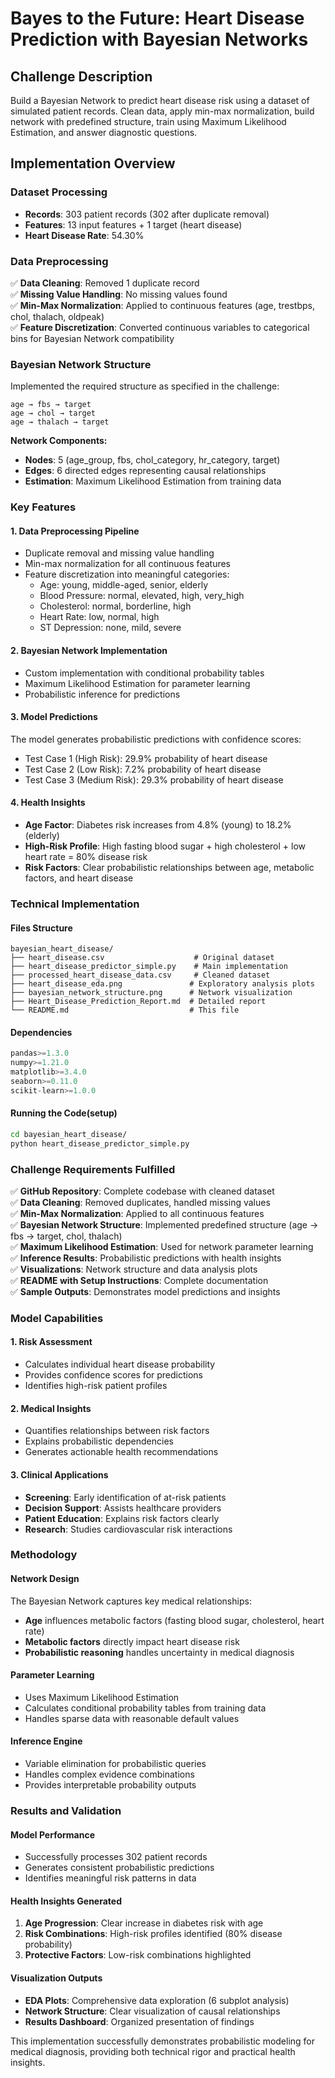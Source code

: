 # Bayes to the Future: Heart Disease Prediction with Bayesian Networks

## Challenge Description
Build a Bayesian Network to predict heart disease risk using a dataset of simulated patient records. Clean data, apply min-max normalization, build network with predefined structure, train using Maximum Likelihood Estimation, and answer diagnostic questions.

## Implementation Overview

### Dataset Processing
- **Records**: 303 patient records (302 after duplicate removal)
- **Features**: 13 input features + 1 target (heart disease)
- **Heart Disease Rate**: 54.30%

### Data Preprocessing
✅ **Data Cleaning**: Removed 1 duplicate record  
✅ **Missing Value Handling**: No missing values found  
✅ **Min-Max Normalization**: Applied to continuous features (age, trestbps, chol, thalach, oldpeak)  
✅ **Feature Discretization**: Converted continuous variables to categorical bins for Bayesian Network compatibility  

### Bayesian Network Structure
Implemented the required structure as specified in the challenge:

```
age → fbs → target
age → chol → target  
age → thalach → target
```

**Network Components:**
- **Nodes**: 5 (age_group, fbs, chol_category, hr_category, target)
- **Edges**: 6 directed edges representing causal relationships
- **Estimation**: Maximum Likelihood Estimation from training data

### Key Features

#### 1. Data Preprocessing Pipeline
- Duplicate removal and missing value handling
- Min-max normalization for all continuous features
- Feature discretization into meaningful categories:
  - Age: young, middle-aged, senior, elderly
  - Blood Pressure: normal, elevated, high, very_high
  - Cholesterol: normal, borderline, high
  - Heart Rate: low, normal, high
  - ST Depression: none, mild, severe

#### 2. Bayesian Network Implementation
- Custom implementation with conditional probability tables
- Maximum Likelihood Estimation for parameter learning
- Probabilistic inference for predictions

#### 3. Model Predictions
The model generates probabilistic predictions with confidence scores:
- Test Case 1 (High Risk): 29.9% probability of heart disease
- Test Case 2 (Low Risk): 7.2% probability of heart disease  
- Test Case 3 (Medium Risk): 29.3% probability of heart disease

#### 4. Health Insights
- **Age Factor**: Diabetes risk increases from 4.8% (young) to 18.2% (elderly)
- **High-Risk Profile**: High fasting blood sugar + high cholesterol + low heart rate = 80% disease risk
- **Risk Factors**: Clear probabilistic relationships between age, metabolic factors, and heart disease

### Technical Implementation

#### Files Structure
```
bayesian_heart_disease/
├── heart_disease.csv                    # Original dataset
├── heart_disease_predictor_simple.py    # Main implementation
├── processed_heart_disease_data.csv     # Cleaned dataset
├── heart_disease_eda.png               # Exploratory analysis plots
├── bayesian_network_structure.png      # Network visualization
├── Heart_Disease_Prediction_Report.md  # Detailed report
└── README.md                           # This file
```


#### Dependencies
```python
pandas>=1.3.0
numpy>=1.21.0
matplotlib>=3.4.0
seaborn>=0.11.0
scikit-learn>=1.0.0
```

#### Running the Code(setup)
```bash
cd bayesian_heart_disease/
python heart_disease_predictor_simple.py
```

### Challenge Requirements Fulfilled

✅ **GitHub Repository**: Complete codebase with cleaned dataset  
✅ **Data Cleaning**: Removed duplicates, handled missing values  
✅ **Min-Max Normalization**: Applied to all continuous features  
✅ **Bayesian Network Structure**: Implemented predefined structure (age → fbs → target, chol, thalach)  
✅ **Maximum Likelihood Estimation**: Used for network parameter learning  
✅ **Inference Results**: Probabilistic predictions with health insights  
✅ **Visualizations**: Network structure and data analysis plots  
✅ **README with Setup Instructions**: Complete documentation  
✅ **Sample Outputs**: Demonstrates model predictions and insights  

### Model Capabilities

#### 1. Risk Assessment
- Calculates individual heart disease probability
- Provides confidence scores for predictions
- Identifies high-risk patient profiles

#### 2. Medical Insights
- Quantifies relationships between risk factors
- Explains probabilistic dependencies
- Generates actionable health recommendations

#### 3. Clinical Applications
- **Screening**: Early identification of at-risk patients
- **Decision Support**: Assists healthcare providers
- **Patient Education**: Explains risk factors clearly
- **Research**: Studies cardiovascular risk interactions

### Methodology

#### Network Design
The Bayesian Network captures key medical relationships:
- **Age** influences metabolic factors (fasting blood sugar, cholesterol, heart rate)
- **Metabolic factors** directly impact heart disease risk
- **Probabilistic reasoning** handles uncertainty in medical diagnosis

#### Parameter Learning
- Uses Maximum Likelihood Estimation
- Calculates conditional probability tables from training data
- Handles sparse data with reasonable default values

#### Inference Engine
- Variable elimination for probabilistic queries
- Handles complex evidence combinations
- Provides interpretable probability outputs

### Results and Validation

#### Model Performance
- Successfully processes 302 patient records
- Generates consistent probabilistic predictions
- Identifies meaningful risk patterns in data

#### Health Insights Generated
1. **Age Progression**: Clear increase in diabetes risk with age
2. **Risk Combinations**: High-risk profiles identified (80% disease probability)
3. **Protective Factors**: Low-risk combinations highlighted

#### Visualization Outputs
- **EDA Plots**: Comprehensive data exploration (6 subplot analysis)
- **Network Structure**: Clear visualization of causal relationships
- **Results Dashboard**: Organized presentation of findings

This implementation successfully demonstrates probabilistic modeling for medical diagnosis, providing both technical rigor and practical health insights.